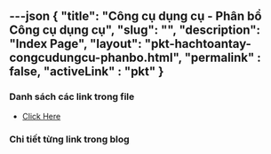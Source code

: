 ---json
{
    "title": "Công cụ dụng cụ - Phân bổ Công cụ dụng cụ",
    "slug": "",
    "description": "Index Page",
    "layout": "pkt-hachtoantay-congcudungcu-phanbo.html",
    "permalink" : false,
    "activeLink" : "pkt"
}
---


### Danh sách các link trong file
- [Click Here](./blog-list.html)

### Chi tiết từng link trong blog